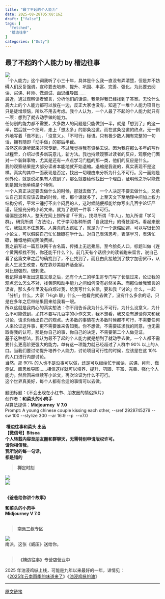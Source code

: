 ```yaml
---
title: "最了不起的个人能力"
date: 2025-08-28T05:08:16Z
draft: ["false"]
tags: [
  "fetched",
  "槽边往事"
]
categories: ["Duty"]
---
```

最了不起的个人能力 by 槽边往事
------
<div><section nodeleaf=""><img data-imgfileid="505321515" data-ratio="0.56015625" data-s="300,640" data-src="https://mmbiz.qpic.cn/mmbiz_jpg/Ia6gU9JNtkqVPF5zj2zLQ0yPniajAJmsSr3BVyRkXML6vsXTOrIaUaq6DSS0Bv7hnDDwdQk5Kkh9PqsAEveuVsQ/640?wx_fmt=jpeg&amp;from=appmsg" data-type="jpeg" data-w="1280" type="block" src="https://mmbiz.qpic.cn/mmbiz_jpg/Ia6gU9JNtkqVPF5zj2zLQ0yPniajAJmsSr3BVyRkXML6vsXTOrIaUaq6DSS0Bv7hnDDwdQk5Kkh9PqsAEveuVsQ/640?wx_fmt=jpeg&amp;from=appmsg"></section><section><span leaf=""><span textstyle="">「个人能力」这个词我听了小三十年，具体是什么我一直没有弄清楚，但是并不妨碍人们反复强调，宣称要去培养、提升、巩固、丰富、完善、强化，为此要去阅读、买课、拜师、做测试、画思维导图......</span></span></section><section><span leaf=""><span textstyle="">最近，通过观察读者留言，分析他们的话语，我觉得我已经找到了答案。无论什么高大上的个人能力都可以放在一边，反正大家也没有，知道了一堆个人能力项目也只是徒增烦恼，所以不用去考虑。我个人认为，一个人最了不起的个人能力就只有一项：想到了就去动手做的能力。</span></span></section><section><span leaf=""><span textstyle="">任何别的能力都不需要，大多数人的问题是只能做到一半，就是「想到了」的这一半，然后就一个拐弯，走上「想太多」的那条岔道。而在这条岔道的终点，无一例外地写着「做不到」、「没意义」、「不可行」标语。只有极少数人拥有完整的一句话，拥有随即「动手做」的那后半截。</span></span></section><section><span leaf=""><span textstyle="">虽然这些话听起来非常专断，不过我觉得我有资格去说。因为我在那么多年的写作过程里，介绍过很多新玩意儿，新方法。我也持续观察过读者的反应，观察他们面对一个新鲜事物，尤其是还有一点点学习门槛的那一类，他们的反应是什么。</span></span></section><section><span leaf=""><span textstyle="">我的观察结果是大部分读者本能地就开始退缩。退缩是我说的，真实表现不是这样。真实的其中一面表现是否定，找出一切理由来分析为什么不可行。另一面则是例外论，就是说如果有人做到了，那么就要给他找出一个理由，证明他之所以能做到是因为他单纯是个特例。</span></span></section><section><span leaf=""><span textstyle="">一个人真正决定要去做什么的时候，那就去做了。一个人决定不要去做什么，又承认自己其实应该去做的时候，哇，那个话就多了，上至天文下至地理中间加上权力结构分析，平常三锤打不出个闷屁的人，这时候随便都能给你写出几百字论证严谨，证据充分的小论文来。就为了说明一件事：不可行。</span></span></section><section><span leaf=""><span textstyle="">偏偏是这种人，整天在网上捞所谓「干货」，找寻所谓「牛人」，加入所谓「学习群」，研究所谓「方法论」，忙于学习各种所谓「自我提升」的奇技淫巧。看起来很忙，我就忍不住想笑。人类真的太疯狂了，就是为了一个退缩回避，可以写很长的小论文，可以假装自己忙忙碌碌在学什么。对自己表演思考，表演学习，表演忙碌，慷慨地把光阴浪费掉。</span></span></section><section><span leaf=""><span textstyle="">我之前写过一篇互联网千古名篇，传播上无远弗届，至今脍炙人口，标题叫做《</span></span><span leaf=""><span textstyle="">连个黄网都找不到，你还能干什么？》。前几天有个话很少的读者跑来留言，说自己看了这篇文章之后的确找到了，不止找到了，而且由此接触到了数字加密货币，从此人生发生改变，现在靠炒美股养活全家。</span></span></section><section><span leaf=""><span textstyle="">对比很强烈，很刺激。</span></span></section><section><span leaf=""><span textstyle="">我记得当年发出这篇文章之后，还有个大二的学生哥专门写了长信过来，论证我的观点怎么怎么不对，找黄网和动手能力之间如何没有必然关系。而那位给我留言的读者，那么多年里没有麻烦过我，给我写什么长信，要和我「讨论」什么，一起「分析」什么，大家「High 聊」什么---他看完就去做了，没有什么多余的话，只是在多年之后带结果回来给我看一眼。</span></span></section><section><span leaf=""><span textstyle="">所以这就是我内心的真实想法：你不用告诉我为什么不可行，为什么没意义，为什么不可能做到，尤其不要写几百字的小作文来，我不想看，我又没有邀请你来和我讨论，请求你给出自己的观点。大多数的事情在大多数时候都不可行，不需要任何人来论证这件事，更不需要谁来告知我。你不想做，不需要征求我的同意，也无需取得我的认可，那是你自己的事，你自己的决定，不需要第二个人做见证。</span></span></section><section><span leaf=""><span textstyle="">基于这种想法，我认为最不了起的个人能力就是想到了就动手去做。一个人都不需要什么更高阶更强大的能力，单有这一项能力就已经超过了人群中 90% 以上的人口。当我们要讨论提升培养个人能力，讨论项目可行性的时候，应该是在这 10% 的人口进行内部讨论。</span></span></section><section><span leaf=""><span textstyle="">当然，那 90% 的人也不是没事可以做，还是可以继续忙于</span></span><span leaf="" data-pm-slice='1 1 ["para",null]'><span textstyle="">阅读、买课、拜师、做测试、画思维导图......相信这样就可以</span></span><span leaf="" data-pm-slice='1 1 ["para",null]'><span textstyle="">培养、提升、巩固、丰富、完善、强化个人能力。</span></span><span leaf="" data-pm-slice='1 1 ["para",null]'><span textstyle="">然后回来继续写小论文，再次论证为什么不可行。</span></span></section><section><span leaf="" data-pm-slice='1 1 ["para",null]'><span textstyle="">这个世界真美好，每个人都有合适的事情可以去做。</span></span></section><section nodeleaf=""><mp-common-product data-windowproduct="v1=HPNhGu_BjkKR1nAUYNwuGAv-F3U9Tq8SZWlu96sIe75pskY1sqHGCTUYEq_hau7_SWdRYg" data-customstyle='{"display":"block","height":"481px"}' data-cardtype="0" data-title="六福 滇式伍仁月饼*6枚" data-type="0"></mp-common-product></section><section><span leaf=""><br></span></section><section data-pm-slice="5 2 []"><section data-pm-slice='4 2 ["para",{"tagName":"section","attributes":{"data-pm-slice":"5 2 []"},"namespaceURI":"http://www.w3.org/1999/xhtml"}]'><section data-pm-slice="3 2 []"><span><span leaf=""><span textstyle="">题图标题：</span></span></span><span><span><span leaf=""><span textstyle="">《不会出现在小红书、朋友圈的情侣照片</span></span><span leaf=""><span textstyle="">》</span></span></span></span></section><section><span><span leaf=""><span textstyle="">创作者：</span></span><strong><span leaf=""><span textstyle="">和菜头的小肉手</span></span></strong></span></section><section><span><span leaf=""><span textstyle="">AI算法提供：</span></span><strong><span leaf=""><span textstyle="">Midjourney </span></span><span><span leaf=""><span textstyle=""> </span><span textstyle="">V 7.0</span><span textstyle=""> </span></span></span></strong></span></section><section><span><span leaf="">Prompt:<span textstyle=""> A young chinese couple</span></span><span leaf=""><span textstyle=""> kissing each other, --sref 2929745279 --sw 100 --stylize 300 --ar 16:9 --p  --v7.0</span></span></span></section><section><span><strong data-pm-slice="0 0 []"><span leaf=""><br></span></strong><span></span></span></section><section><strong><span><span leaf=""> 槽边往事</span></span></strong><span><strong><span leaf="">和菜头 出品</span></strong></span><strong></strong></section><section><span><strong><span><strong><span leaf="">【微信号】</span></strong></span><span><strong><span leaf="">Bitsea </span></strong></span></strong></span></section><section><span><strong><span leaf="">个人转载内容至朋友圈和群聊天，无需特别申请版权许可。</span></strong></span></section><section><span><strong><span leaf="">请你相信我，</span></strong></span></section><section><span><strong><span leaf="">我所说的每一句话，</span></strong></span></section><section><span><strong><span leaf="">都是错的</span></strong></span></section><section nodeleaf=""><mp-common-profile data-pluginname="mpprofile" data-nickname="槽边往事" data-alias="bitsea" data-from="2" data-headimg="http://mmbiz.qpic.cn/mmbiz_png/Ia6gU9JNtkqHEnONjkaACAcIYMNVibNzxL0jgSVwic1U7kJM6Jz1yXVx9v30ibMUvCqLRO9C2a9zJySkbFb9HgvrA/0?wx_fmt=png" data-signature=" " data-id="MjM5MjAzODU2MA=="></mp-common-profile></section><blockquote><section><span><strong></strong><strong><span leaf="">禅定时刻</span></strong></span></section></blockquote><section nodeleaf=""><img data-imgfileid="505321517" data-ratio="1.32734375" data-s="300,640" data-src="https://mmbiz.qpic.cn/mmbiz_jpg/Ia6gU9JNtkqVPF5zj2zLQ0yPniajAJmsSia2t3sXX6jYc31qYBGt3XY7U3cYo4W3sGIxyc4q1NnIhrHiaibyF8ZXGw/640?wx_fmt=jpeg&amp;from=appmsg" data-type="jpeg" data-w="1280" type="block" src="https://mmbiz.qpic.cn/mmbiz_jpg/Ia6gU9JNtkqVPF5zj2zLQ0yPniajAJmsSia2t3sXX6jYc31qYBGt3XY7U3cYo4W3sGIxyc4q1NnIhrHiaibyF8ZXGw/640?wx_fmt=jpeg&amp;from=appmsg"></section><section nodeleaf=""><img data-imgfileid="505321518" data-ratio="1.32734375" data-s="300,640" data-src="https://mmbiz.qpic.cn/mmbiz_jpg/Ia6gU9JNtkqVPF5zj2zLQ0yPniajAJmsS4zGRUKnzGiaKfXgNVLl2Gjg3IiclSwpstsEn99XBwnhuMXjEkxo0GRWA/640?wx_fmt=jpeg&amp;from=appmsg" data-type="jpeg" data-w="1280" type="block" src="https://mmbiz.qpic.cn/mmbiz_jpg/Ia6gU9JNtkqVPF5zj2zLQ0yPniajAJmsS4zGRUKnzGiaKfXgNVLl2Gjg3IiclSwpstsEn99XBwnhuMXjEkxo0GRWA/640?wx_fmt=jpeg&amp;from=appmsg"></section><section><span data-pm-slice="0 0 []"><span leaf=""><br></span></span></section><p><span><strong><span leaf="">《爸爸给你讲个故事</span><span><span><span leaf="" data-pm-slice='1 1 ["para",{"tagName":"section","attributes":{"data-pm-slice":"5 1 []"},"namespaceURI":"http://www.w3.org/1999/xhtml"},"para",{"tagName":"section","attributes":{"data-pm-slice":"4 2 [\"para\",{\"tagName\":\"section\",\"attributes\":{\"data-pm-slice\":\"5 1 []\"},\"namespaceURI\":\"http://www.w3.org/1999/xhtml\"}]"},"namespaceURI":"http://www.w3.org/1999/xhtml"},"para",{"tagName":"section","attributes":{"data-pm-slice":"3 2 []","style":"line-height: 1.75em;"},"namespaceURI":"http://www.w3.org/1999/xhtml"},"node",{"tagName":"span","attributes":{"style":"font-family: mp-quote, \"PingFang SC\", system-ui, -apple-system, BlinkMacSystemFont, \"Helvetica Neue\", \"Hiragino Sans GB\", \"Microsoft YaHei UI\", \"Microsoft YaHei\", Arial, sans-serif; letter-spacing: 0.578px;"},"namespaceURI":"http://www.w3.org/1999/xhtml"},"node",{"tagName":"span","attributes":{"style":"letter-spacing: 0.5px;"},"namespaceURI":"http://www.w3.org/1999/xhtml"}]'>》</span></span></span></strong></span><strong></strong></p><section><span><strong><span leaf="">和菜头的小肉手</span></strong></span></section><section><section><strong><span leaf="">Midjourney </span></strong><strong><span leaf="">V</span><span><span leaf=""> 7.0</span></span></strong></section><section><span><strong><span><span leaf=""><br></span></span></strong></span></section><section data-pm-slice="5 2 []"><section data-pm-slice='6 7 ["para",{"tagName":"section","attributes":{"data-pm-slice":"5 2 []"},"namespaceURI":"http://www.w3.org/1999/xhtml"}]'><blockquote><section><span><strong><span leaf="">南派三叔专区</span></strong></span></section></blockquote><section nodeleaf=""><img data-croporisrc="https://mmbiz.qpic.cn/mmbiz_jpg/Ia6gU9JNtkqVPF5zj2zLQ0yPniajAJmsSeOvQNgdkGAJXeHoKyFibEo2uJboTcDA8OcTQArOAmeXuRicGwlA0l99w/0?wx_fmt=jpeg&amp;from=appmsg" data-cropselx2="578" data-cropsely2="767" data-imgfileid="505321516" data-ratio="1.32734375" data-s="300,640" data-src="https://mmbiz.qpic.cn/mmbiz_jpg/Ia6gU9JNtkqVPF5zj2zLQ0yPniajAJmsSeOvQNgdkGAJXeHoKyFibEo2uJboTcDA8OcTQArOAmeXuRicGwlA0l99w/640?wx_fmt=jpeg&amp;from=appmsg" data-type="jpeg" data-w="1280" src="https://mmbiz.qpic.cn/mmbiz_jpg/Ia6gU9JNtkqVPF5zj2zLQ0yPniajAJmsSeOvQNgdkGAJXeHoKyFibEo2uJboTcDA8OcTQArOAmeXuRicGwlA0l99w/640?wx_fmt=jpeg&amp;from=appmsg"></section><section><span data-pm-slice="0 0 []"><span leaf="">南派，这张《<span textstyle="">威压</span></span><span leaf="">》送给你。</span></span></section></section></section></section><section><span><strong><span><span leaf=""><br></span></span></strong></span></section><blockquote><section><span><strong><span leaf=""> 《槽边往事》专营店营业中</span></strong></span></section></blockquote><section nodeleaf=""><mp-common-miniprogram data-pluginname="insertminiprogram" data-miniprogram-path="pages/home/dashboard/index" data-miniprogram-nickname="菜头特选C" data-miniprogram-avatar="http://mmbiz.qpic.cn/mmbiz_png/iaAg0lgnpD6e71CwTVA3stu7V9nMGa9RouiaNbdA4XAp8D2dpRaXpaibTiakdd3hCeczhMGlvsFyWVFStn5xE55A1A/640?wx_fmt=png&amp;wxfrom=200" data-miniprogram-title="我家云南米线堪称一绝" data-miniprogram-imageurl="http://mmbiz.qpic.cn/mmbiz_jpg/Ia6gU9JNtkoHYGP87NWg1HNxNjBV90x7loGLMDBRqhd3FlSia6X46RbCubcIv3uVBdreR5OcpxeibNaeISxbINJQ/0?wx_fmt=jpeg" data-miniprogram-type="card" data-miniprogram-servicetype="0" data-miniprogram-appid="wxf3e6055a60a19d97" data-miniprogram-imageurlback="http%3A%2F%2Fmmbiz.qpic.cn%2Fmmbiz_png%2FIa6gU9JNtkoHYGP87NWg1HNxNjBV90x7eB2BaltNpNH7CgsA8ITVdU1xbUu3nZcgictGU2P4w7twfhcykIwFsTA%2F0%3Fwx_fmt%3Dpng" data-miniprogram-cropperinfo="%7B%22c%22%3A%7B%22x%22%3A0%2C%22y%22%3A22%2C%22x2%22%3A245%2C%22y2%22%3A218%2C%22w%22%3A245%2C%22h%22%3A196%7D%7D"></mp-common-miniprogram></section></section></section><section nodeleaf=""><mp-common-miniprogram data-pluginname="insertminiprogram" data-miniprogram-path="pages/home/dashboard/index" data-miniprogram-nickname="菜头特选C" data-miniprogram-avatar="http://mmbiz.qpic.cn/mmbiz_png/iaAg0lgnpD6e71CwTVA3stu7V9nMGa9RouiaNbdA4XAp8D2dpRaXpaibTiakdd3hCeczhMGlvsFyWVFStn5xE55A1A/640?wx_fmt=png&amp;wxfrom=200" data-miniprogram-title="2025 年油浸鸡枞上线" data-miniprogram-imageurl="http://mmbiz.qpic.cn/mmbiz_jpg/Ia6gU9JNtkrSOciac006BL7tXsFFxPXoicgdEqekbYFrUv08D2obT3M6FCrJXTSvjR92uyBhuD0icgRGekmF9sQ1w/0?wx_fmt=jpeg" data-miniprogram-type="card" data-miniprogram-servicetype="0" data-miniprogram-appid="wxf3e6055a60a19d97" data-miniprogram-imageurlback="http%3A%2F%2Fmmbiz.qpic.cn%2Fmmbiz_jpg%2FIa6gU9JNtkrSOciac006BL7tXsFFxPXoic6XUlg0ic4lqicIpxibQX4juho9ForicXlgrUoiaUItCtsNoUDOAh8gZq0Mw%2F0%3Fwx_fmt%3Djpeg" data-miniprogram-cropperinfo="%7B%22c%22%3A%7B%22x%22%3A0%2C%22y%22%3A22%2C%22x2%22%3A245%2C%22y2%22%3A218%2C%22w%22%3A245%2C%22h%22%3A196%7D%7D"></mp-common-miniprogram></section><section><span leaf="">2025 年油浸鸡枞上线，可能是九年以来最好的一年，详情见：</span></section><section><span leaf="">《<a target="_blank" href="https://mp.weixin.qq.com/s?__biz=MjM5MjAzODU2MA==&amp;mid=2652804801&amp;idx=1&amp;sn=d192b2eec2b91012836ec5f19dd0f853&amp;scene=21#wechat_redirect" textvalue="2025年云南雨季的味道来了" data-itemshowtype="0" linktype="text" data-linktype="2">2025年云南雨季的味道来了</a>》《<a target="_blank" href="https://mp.weixin.qq.com/s?__biz=MjM5MjAzODU2MA==&amp;mid=2652804809&amp;idx=1&amp;sn=d8c3df5ce92025d9e3588f1f0753edd6&amp;scene=21#wechat_redirect" textvalue="油浸鸡枞的油" data-itemshowtype="0" linktype="text" data-linktype="2">油浸鸡枞的油</a>》</span></section><p><mp-style-type data-value="3"></mp-style-type></p></div>  
<hr>
<a href="https://mp.weixin.qq.com/s/0Utye4eauMgnp5B03RfxWA",target="_blank" rel="noopener noreferrer">原文链接</a>

